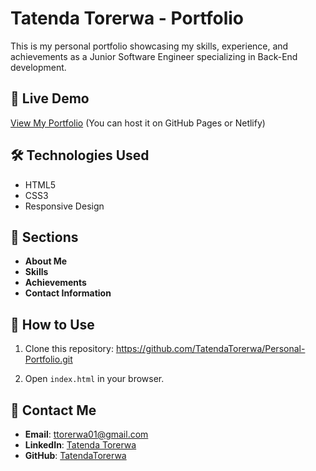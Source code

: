 # Tatenda Torerwa - Portfolio

This is my personal portfolio showcasing my skills, experience, and achievements as a Junior Software Engineer specializing in Back-End development.

## 📌 Live Demo
[View My Portfolio](#) (You can host it on GitHub Pages or Netlify)

## 🛠️ Technologies Used
- HTML5
- CSS3
- Responsive Design

## 📜 Sections
- **About Me**
- **Skills**
- **Achievements**
- **Contact Information**

## 🚀 How to Use
1. Clone this repository:
https://github.com/TatendaTorerwa/Personal-Portfolio.git

2. Open `index.html` in your browser.

## 📩 Contact Me
- **Email**: [ttorerwa01@gmail.com](mailto:ttorerwa01@gmail.com)
- **LinkedIn**: [Tatenda Torerwa](https://www.linkedin.com/in/tatenda-torerwa-14a592277/)
- **GitHub**: [TatendaTorerwa](https://github.com/TatendaTorerwa)
